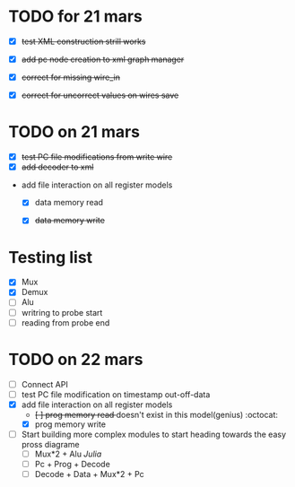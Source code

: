 # TODO for 21 mars #

- [x] <del>test XML construction strill works</del>
- [x] <del>add pc node creation to xml graph manager </del>
- [x] <del>correct for missing wire_in</del>
- [x] <del>correct for uncorrect values on wires save</del>


# TODO on 21 mars #

- [x] <del>test PC file modifications from write wire</del>
- [x] <del>add decoder to xml</del>
- add file interaction on all register models
    - [x] data memory read 
    - [x] <del>data memory write</del>


# Testing list #

- [x] Mux
- [x] Demux
- [ ] Alu
- [ ] writring to probe start
- [ ] reading from probe end

# TODO on 22 mars #

- [ ] Connect API
- [ ] test PC file modification on timestamp out-off-data
- [x] add file interaction on all register models
    - <del>[ ] prog memory read </del> doesn't exist in this model(genius) :octocat: 
    - [x] prog memory write
- [ ] Start building more complex modules to start heading towards the easy pross diagrame 
    - [ ] Mux*2 + Alu _Julia_
    - [ ] Pc + Prog + Decode
    - [ ] Decode + Data + Mux*2 + Pc 